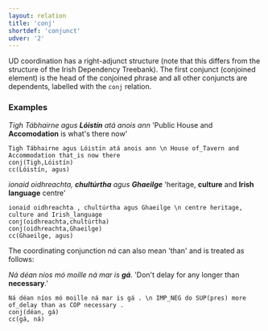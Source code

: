```yaml
---
layout: relation
title: 'conj'
shortdef: 'conjunct'
udver: '2'
---
```


UD coordination has a right-adjunct structure (note that this differs from the structure of the Irish Dependency Treebank). The first conjunct (conjoined element) is the head of the conjoined phrase and all other conjuncts are dependents, labelled with the `conj` relation. 

### Examples

_Tigh Tábhairne agus <b>Lóistín</b> atá anois ann_ 'Public House and <b>Accomodation</b> is what's there now'

~~~ sdparse
Tigh Tábhairne agus Lóistín atá anois ann \n House of_Tavern and Accommodation that_is now there
conj(Tigh,Lóistín)
cc(Lóistín, agus)
~~~

_ionaid oidhreachta, <b>chultúrtha</b> agus <b>Ghaeilge</b>_  'heritage, <b>culture</b> and <b>Irish language</b> centre'

~~~ sdparse
ionaid oidhreachta , chultúrtha agus Ghaeilge \n centre heritage, culture and Irish_language
conj(oidhreachta,chultúrtha)
conj(oidhreachta,Ghaeilge)
cc(Ghaeilge, agus)
~~~

The coordinating conjunction _ná_ can also mean 'than' and is treated as follows:

_Ná déan níos mó moille ná mar is <b>gá</b>._ 'Don't delay for any longer than <b>necessary</b>.'

~~~ sdparse
Ná déan níos mó moille ná mar is gá . \n IMP_NEG do SUP(pres) more of_delay than as COP necessary . 
conj(déan, gá)
cc(gá, ná)
~~~
<!-- Interlanguage links updated Út zář 29 18:41:14 CEST 2020 -->
